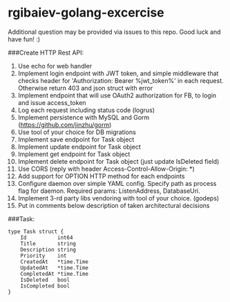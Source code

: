 # rgibaiev-golang-excercise

Additional question may be provided via issues to this repo. Good luck and have fun! :)

###Create HTTP Rest API:
1. Use echo for web handler 
2. Implement login endpoint with JWT token, and simple middleware that checks header for 'Authorization: Bearer %jwt_token%' in each request. Otherwise return 403 and json struct with error 
3. Implement endpoint that will use OAuth2 authorization for FB, to login and issue access_token
3. Log each request including status code (logrus)
4. Implement persistence with MySQL and Gorm (https://github.com/jinzhu/gorm) 
5. Use tool of your choice for DB migrations 
6. Implement save endpoint for Task object 
7. Implement update endpoint for Task object 
8. Implement get endpoint for Task object 
9. Implement delete endpoint for Task object (just update IsDeleted field)  
10. Use CORS (reply with header Access-Control-Allow-Origin: *) 
11. Add support for OPTION HTTP method for each endpoints  
12. Configure daemon over simple YAML config. Specify path as process flag for daemon. Required params: ListenAddress, DatabaseUri. 
13. Implement 3-rd party libs vendoring with tool of your choice. (godeps)
14. Put in comments below description of taken architectural decisions


###Task:
```
type Task struct {
    Id          int64
    Title       string
    Description string
    Priority    int
    CreatedAt   *time.Time
    UpdatedAt   *time.Time
    CompletedAt *time.Time
    IsDeleted   bool
    IsCompleted bool
}
```

